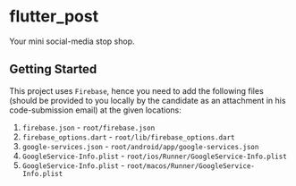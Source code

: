 # flutter_post

Your mini social-media stop shop.

## Getting Started

This project uses `Firebase`, hence you need to add the following files (should be provided to you
locally by the candidate as an attachment in his code-submission email) at the given locations:

1. `firebase.json` - `root/firebase.json`
2. `firebase_options.dart` - `root/lib/firebase_options.dart`
3. `google-services.json` - `root/android/app/google-services.json`
4. `GoogleService-Info.plist` - `root/ios/Runner/GoogleService-Info.plist`
5. `GoogleService-Info.plist` - `root/macos/Runner/GoogleService-Info.plist`
